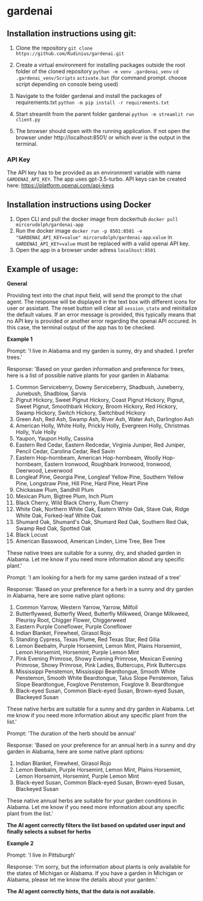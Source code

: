 # gardenai

## Installation instructions using git:

1. Clone the repository 
`git clone https://github.com/Rudinius/gardenai.git`

2. Create a virtual environment for installing packages outside the root folder of the cloned repository
`python -m venv .gardenai_venv`
`cd .gardenai_venv/Scripts`
`activate.bat` (for command prompt. choose script depending on console being used)

3. Navigate to the folder gardenai and install the packages of requirements.txt
`python -m pip install -r requirements.txt`

4. Start streamlit from the parent folder gardenai
`python -m streamlit run client.py`

5. The browser should open with the running application.
If not open the browser under http://localhost:8501/ or which ever is the output in the terminal.

### API Key
The API key has to be provided as an environment variable with name
`GARDENAI_API_KEY`.
The app uses gpt-3.5-turbo.
API keys can be created here: https://platform.openai.com/api-keys

## Installation instructions using Docker
1. Open CLI and pull the docker image from dockerhub `docker pull mircorudolph/gardenai-app`
2. Run the docker image `docker run -p 8501:8501 -e "GARDENAI_API_KEY=value" mircorudolph/gardenai-app`.`value` in `GARDENAI_API_KEY=value` must be replaced with a valid openai API key.
3. Open the app in a browser under adress `localhost:8501`

## Example of usage:

**General**

Providing text into the chat input field, will send the prompt to the chat agent. The response will be displayed in the text box with different icons for user or assistant.
The reset button will clear all `session_state` and reinitialize the default values. 
If an error message is provided, this typically means that no API key is provided or another error regarding the openai API occured. In this case, the terminal output of the app has to be checked.

**Example 1**

Prompt:
'I live in Alabama and my garden is sunny, dry and shaded. I prefer trees.'

Response:
'Based on your garden information and preference for trees, here is a list of possible native plants for your garden in Alabama:

1. Common Serviceberry, Downy Serviceberry, Shadbush, Juneberry, Junebush, Shadblow, Sarvis
2. Pignut Hickory, Sweet Pignut Hickory, Coast Pignut Hickory, Pignut, Sweet Pignut, Smoothbark Hickory, Broom Hickory, Red Hickory, Swamp Hickory, Switch Hickory, Switchbud Hickory
3. Green Ash, Red Ash, Swamp Ash, River Ash, Water Ash, Darlington Ash
4. American Holly, White Holly, Prickly Holly, Evergreen Holly, Christmas Holly, Yule Holly
5. Yaupon, Yaupon Holly, Cassina
6. Eastern Red Cedar, Eastern Redcedar, Virginia Juniper, Red Juniper, Pencil Cedar, Carolina Cedar, Red Savin
7. Eastern Hop-hornbeam, American Hop-hornbeam, Woolly Hop-hornbeam, Eastern Ironwood, Roughbark Ironwood, Ironwood, Deerwood, Leverwood
8. Longleaf Pine, Georgia Pine, Longleaf Yellow Pine, Southern Yellow Pine, Longstraw Pine, Hill Pine, Hard Pine, Heart Pine
9. Chickasaw Plum, Sandhill Plum
10. Mexican Plum, Bigtree Plum, Inch Plum
11. Black Cherry, Wild Black Cherry, Rum Cherry
12. White Oak, Northern White Oak, Eastern White Oak, Stave Oak, Ridge White Oak, Forked-leaf White Oak
13. Shumard Oak, Shumard's Oak, Shumard Red Oak, Southern Red Oak, Swamp Red Oak, Spotted Oak
14. Black Locust
15. American Basswood, American Linden, Lime Tree, Bee Tree

These native trees are suitable for a sunny, dry, and shaded garden in Alabama. Let me know if you need more information about any specific plant.'

Prompt:
'I am looking for a herb for my same garden instead of a tree'

Response:
'Based on your preference for a herb in a sunny and dry garden in Alabama, here are some native plant options:

1. Common Yarrow, Western Yarrow, Yarrow, Milfoil
2. Butterflyweed, Butterfly Weed, Butterfly Milkweed, Orange Milkweed, Pleurisy Root, Chigger Flower, Chiggerweed
3. Eastern Purple Coneflower, Purple Coneflower
4. Indian Blanket, Firewheel, Girasol Rojo
5. Standing Cypress, Texas Plume, Red Texas Star, Red Gilia
6. Lemon Beebalm, Purple Horsemint, Lemon Mint, Plains Horsemint, Lemon Horsemint, Horsemint, Purple Lemon Mint
7. Pink Evening Primrose, Showy Evening Primrose, Mexican Evening Primrose, Showy Primrose, Pink Ladies, Buttercups, Pink Buttercups
8. Mississippi Penstemon, Mississippi Beardtongue, Smooth White Penstemon, Smooth White Beardtongue, Talus Slope Penstemon, Talus Slope Beardtongue, Foxglove Penstemon, Foxglove 9. Beardtongue
9. Black-eyed Susan, Common Black-eyed Susan, Brown-eyed Susan, Blackeyed Susan

These native herbs are suitable for a sunny and dry garden in Alabama. Let me know if you need more information about any specific plant from the list.'

Prompt:
'The duration of the herb should be annual'

Response:
'Based on your preference for an annual herb in a sunny and dry garden in Alabama, here are some native plant options:

1. Indian Blanket, Firewheel, Girasol Rojo
2. Lemon Beebalm, Purple Horsemint, Lemon Mint, Plains Horsemint, Lemon Horsemint, Horsemint, Purple Lemon Mint
3. Black-eyed Susan, Common Black-eyed Susan, Brown-eyed Susan, Blackeyed Susan

These native annual herbs are suitable for your garden conditions in Alabama. Let me know if you need more information about any specific plant from the list.'

**The AI agent correctly filters the list based on updated user input and finally selects a subset for herbs**

**Example 2**

Prompt:
'I live in Pittsburgh'

Response:
'I'm sorry, but the information about plants is only available for the states of Michigan or Alabama. If you have a garden in Michigan or Alabama, please let me know the details about your garden.'

**The AI agent correctly hints, that the data is not available.**
